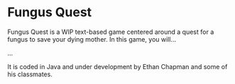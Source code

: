 # Fungus Quest
Fungus Quest is a WIP text-based game centered around a quest for a fungus to save your dying mother. In this game, you will...

...



It is coded in Java and under development by Ethan Chapman and some of his classmates.
